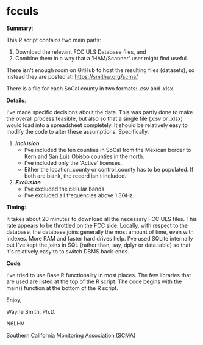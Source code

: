 # fcculs

**Summary**:

This R script contains two main parts:

1. Download the relevant FCC ULS Database files, and
2. Combine them in a way that a 'HAM/Scanner' user might find useful.

There isn't enough room on GitHub to host the resulting files (datasets), so instead they are posted at: https://smithw.org/scma/

There is a file for each SoCal county in two formats: .csv and .xlsx.

**Details**:

I've made specific decisions about the data.
  This was partly done to make the overall process feasible, but also so that a single file (.csv or .xlsx) would load into a spreadsheet completely.
  It should be relatively easy to modify the code to alter these assumptions.  Specifically,

1. ***Inclusion***
    * I've included the ten counties in SoCal from the Mexican border to Kern and San Luis Obisbo counties in the north.
    * I've included only the 'Active' licenses.
    * Either the location_county or control_county has to be populated.  If both are blank, the record isn't included.
2. ***Exclusion***
    * I've excluded the cellular bands.
    * I've excluded all frequencies above 1.3GHz.

**Timing**:

It takes about 20 minutes to download all the necessary FCC ULS files.
  This rate appears to be throttled on the FCC side.
  Locally, with respect to the database, the database joins generally the most amount of time, even with indexes.  More RAM and faster hard drives help.
  I've used SQLite internally but I've kept the joins in SQL (rather than, say, dplyr or data.table) so that it's relatively easy to to switch DBMS back-ends.

**Code**:

I've tried to use Base R functionality in most places.
  The few libraries that are used are listed at the top of the R script.
  The code begins with the main() function at the bottom of the R script.


Enjoy,

Wayne Smith, Ph.D.

N6LHV

Southern California Monitoring Association (SCMA)

